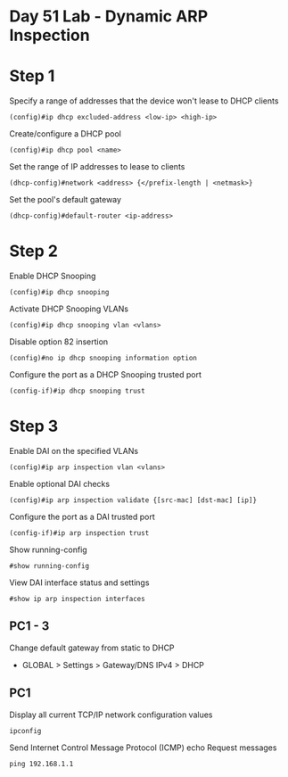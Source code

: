 # Day 51 Lab - Dynamic ARP Inspection

# Step 1

Specify a range of addresses that the device won't lease to DHCP clients

```
(config)#ip dhcp excluded-address <low-ip> <high-ip>
```

Create/configure a DHCP pool

```
(config)#ip dhcp pool <name>
```

Set the range of IP addresses to lease to clients

```
(dhcp-config)#network <address> {</prefix-length | <netmask>}
```

Set the pool's default gateway

```
(dhcp-config)#default-router <ip-address>
```

# Step 2

Enable DHCP Snooping

```
(config)#ip dhcp snooping
```

Activate DHCP Snooping VLANs

```
(config)#ip dhcp snooping vlan <vlans>
```

Disable option 82 insertion

```
(config)#no ip dhcp snooping information option
```

Configure the port as a DHCP Snooping trusted port

```
(config-if)#ip dhcp snooping trust
```

# Step 3

Enable DAI on the specified VLANs

```
(config)#ip arp inspection vlan <vlans>
```

Enable optional DAI checks

```
(config)#ip arp inspection validate {[src-mac] [dst-mac] [ip]}
```

Configure the port as a DAI trusted port

```
(config-if)#ip arp inspection trust
```

Show running-config

```
#show running-config
```

View DAI interface status and settings

```
#show ip arp inspection interfaces
```

## PC1 - 3

Change default gateway from static to DHCP

- GLOBAL > Settings > Gateway/DNS IPv4 > DHCP

##

## PC1

Display all current TCP/IP network configuration values

```
ipconfig
```

Send Internet Control Message Protocol (ICMP) echo Request messages

```
ping 192.168.1.1
```
